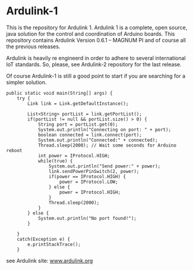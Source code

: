 Ardulink-1
========

This is the repository for Ardulink 1. Ardulink 1 is a complete, open source, java solution for the control and coordination of Arduino boards. This repository contains Ardulink Version 0.6.1 – MAGNUM PI and of course all the previous releases.

Ardulink is heavily re engineerd in order to adhere to several international IoT standards. So, please, see Ardulink-2 repository for the last release.

Of course Ardulink-1 is still a good point to start if you are searching for a simpler solution.

	public static void main(String[] args) {
		try {
			Link link = Link.getDefaultInstance();

			List<String> portList = link.getPortList();
			if(portList != null && portList.size() > 0) {
				String port = portList.get(0);
				System.out.println("Connecting on port: " + port);
				boolean connected = link.connect(port);
				System.out.println("Connected:" + connected);
				Thread.sleep(2000); // Wait some seconds for Arduino reboot
				int power = IProtocol.HIGH;
				while(true) {
					System.out.println("Send power:" + power);
					link.sendPowerPinSwitch(2, power);
					if(power == IProtocol.HIGH) {
						power = IProtocol.LOW;
					} else {
						power = IProtocol.HIGH;
					}
					Thread.sleep(2000);
				}
			} else {
				System.out.println("No port found!");
			}
						
		}
		catch(Exception e) {
			e.printStackTrace();
		}


see Ardulink site: www.ardulink.org


